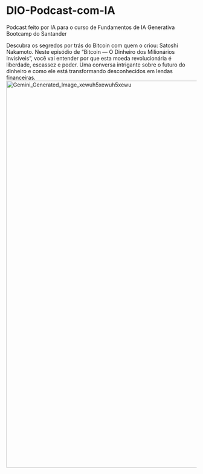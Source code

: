 # DIO-Podcast-com-IA
Podcast feito por IA para o curso de Fundamentos de IA Generativa Bootcamp do Santander

Descubra os segredos por trás do Bitcoin com quem o criou: Satoshi Nakamoto. Neste episódio de “Bitcoin — O Dinheiro dos Milionários Invisíveis”, você vai entender por que esta moeda revolucionária é liberdade, escassez e poder. Uma conversa intrigante sobre o futuro do dinheiro e como ele está transformando desconhecidos em lendas financeiras.
<img width="1024" height="1024" alt="Gemini_Generated_Image_xewuh5xewuh5xewu" src="https://github.com/user-attachments/assets/a7b50a0e-2cf9-4058-812f-7b046b9e4944" />
